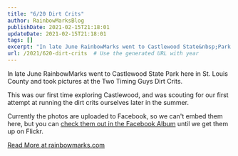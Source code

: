 ```yaml
---
title: "6/20 Dirt Crits"
author: RainbowMarksBlog
publishDate: 2021-02-15T21:18:01
updateDate: 2021-02-15T21:18:01
tags: []
excerpt: "In late June RainbowMarks went to Castlewood State&nbsp;Park here in St. Louis County and took pictures at the Two Timing Guys Dirt Crits. This was our first time exploring Castlewood, and was scouting for our first attempt at running the dirt crits ourselves later in the summer. Currently the photos are uploaded to Facebook, so we can&#39;t embed them here, but you can check them out in the Facebook Album until we get them up on Flickr."
url: /2021/620-dirt-crits  # Use the generated URL with year
---
```

<p>In late June RainbowMarks went to Castlewood State&nbsp;Park here in St. Louis County and took pictures at the Two Timing Guys Dirt Crits.</p> <p>This was our first time exploring Castlewood, and was scouting for our first attempt at running the dirt crits ourselves later in the summer.</p> <p>Currently the photos are uploaded to Facebook, so we can&#39;t embed them here, but you can <a href="https://www.facebook.com/pg/rainbowmarksphoto/photos/?tab=album&amp;album_id=1618354151631438" target="_blank">check them out in the Facebook Album</a> until we get them up on Flickr.</p> <a href="https://rainbowmarks.com/Events/2019/09/620-Dirt-Crits">Read More at rainbowmarks.com</a>
